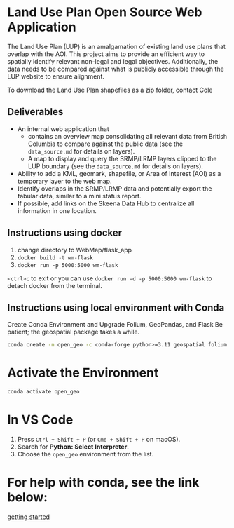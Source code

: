 #   Land Use Plan Open Source Web Application

The Land Use Plan (LUP) is an amalgamation of existing land use plans that overlap with the AOI. This project aims to provide an efficient way to spatially identify relevant non-legal and legal objectives. Additionally, the data needs to be compared against what is publicly accessible through the LUP website to ensure alignment.

To download the Land Use Plan shapefiles as a zip folder, contact Cole

## Deliverables

- An internal web application that
  - contains an overview map consolidating all relevant data from British Columbia to compare against the public data (see the `data_source.md` for details on layers).
  - A map to display and query the SRMP/LRMP layers clipped to the LUP boundary (see the `data_source.md` for details on layers).
- Ability to add a KML, geomark, shapefile, or Area of Interest (AOI) as a temporary layer to the web map.
- Identify overlaps in the SRMP/LRMP data and potentially export the tabular data, similar to a mini status report.
- If possible, add links on the Skeena Data Hub to centralize all information in one location.

## Instructions using docker
1. change directory to WebMap/flask_app
2. ```docker build -t wm-flask```
3. ```docker run -p 5000:5000 wm-flask```

```<ctrl>c``` to exit or you can use ```docker run -d -p 5000:5000 wm-flask``` to detach docker from the terminal. 

## Instructions using local environment with Conda

Create Conda Environment and Upgrade Folium, GeoPandas, and Flask
Be patient; the geospatial package takes a while.
```bash
conda create -n open_geo -c conda-forge python>=3.11 geospatial folium geopandas flask
```
 
# Activate the Environment
```bash
conda activate open_geo
```

# In VS Code
1. Press `Ctrl + Shift + P` (or `Cmd + Shift + P` on macOS).
2. Search for **Python: Select Interpreter**.
3. Choose the `open_geo` environment from the list.

# For help with conda, see the link below: 
[getting started](https://docs.conda.io/projects/conda/en/latest/user-guide/getting-started.html)

